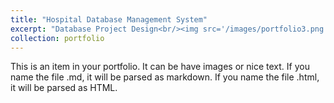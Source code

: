 ```yaml
---
title: "Hospital Database Management System"
excerpt: "Database Project Design<br/><img src='/images/portfolio3.png'>"
collection: portfolio
---
```


This is an item in your portfolio. It can be have images or nice text. If you name the file .md, it will be parsed as markdown. If you name the file .html, it will be parsed as HTML. 
